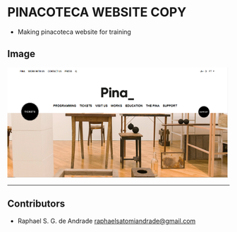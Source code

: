 # PINACOTECA WEBSITE COPY

- Making pinacoteca website for training

## Image
<img src="assets/images/img_site.png" width="500" height="250">


---
## Contributors

- Raphael S. G. de Andrade <raphaelsatomiandrade@gmail.com>
